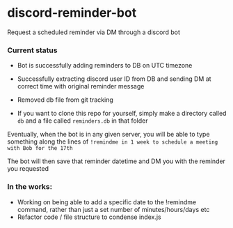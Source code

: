 # discord-reminder-bot
Request a scheduled reminder via DM through a discord bot

### Current status
  - Bot is successfully adding reminders to DB on UTC timezone
  - Successfully extracting discord user ID from DB and sending DM at correct time with original reminder message
  - Removed db file from git tracking
  
- If you want to clone this repo for yourself, simply make a directory called `db` and a file called `reminders.db` in that folder

Eventually, when the bot is in any given server, you will be able to type something along the lines of 
`!remindme in 1 week to schedule a meeting with Bob for the 17th`

The bot will then save that reminder datetime and DM you with the reminder you requested

### In the works:
- Working on being able to add a specific date to the !remindme command, rather than just a set number of minutes/hours/days etc
- Refactor code / file structure to condense index.js
